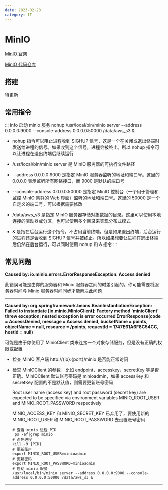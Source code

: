 ```yaml
---
date: 2023-02-28
category: IT
---
```


# MinIO

<!-- more -->

[MinIO 官网](https://min.io/)

[MinIO 代码仓库](https://github.com/minio/minio)

## 搭建

待更新

## 常用指令

::: info 启动 minio 服务
nohup /usr/local/bin/minio server --address 0.0.0.0:9000 --console-address 0.0.0.0:50000 /data/aws_s3 &

- nohup 指令可以阻止进程收到 SIGHUP 信号，这是一个在关闭或退出终端时发送给进程的信号。如果收到这个信号，进程会被终止。所以 nohup 指令可以让进程在退出终端后继续运行

- /usr/local/bin/minio server 是 MinIO 服务器的可执行文件路径

- --address 0.0.0.0:9000 是指定 MinIO 服务器监听的地址和端口号。这里的 0.0.0.0 表示监听所有网络接口，而 9000 是默认的端口号

- --console-address 0.0.0.0:50000 是指定 MinIO 控制台（一个用于管理和监控 MinIO 集群的 Web 界面）监听的地址和端口号。这里的 50000 是一个自定义的端口号，可以根据需要修改

- /data/aws_s3 是指定 MinIO 服务器存储对象数据的目录。这里可以使用本地连接的驱动器或分区，也可以使用多个目录来实现分布式模式

- & 是指在后台运行这个指令，不占用当前终端，但是如果退出终端，后台运行的进程还是会收到 SIGHUP 信号并被终止。所以如果想要让进程在退出终端后仍然在后台运行，可以同时使用 nohup 和 & 指令
:::

## 常见问题

**Caused by: io.minio.errors.ErrorResponseException: Access denied**

此错误可能是由你的服务器和 Minio 服务器之间的时差引起的。你可能需要将服务器时间与 Minio 服务器时间同步才能解决此问题

---

**Caused by: org.springframework.beans.BeanInstantiationException: Failed to instantiate [io.minio.MinioClient]: Factory method 'minioClient' threw exception; nested exception is error occurred
ErrorResponse(code = AccessDenied, message = Access denied, bucketName = points, objectName = null, resource = /points, requestId = 1747E61A6F8C54CC, hostId = null)**

可能是由于你使用了 MinioClient 类来连接一个对象存储服务，但是没有正确的权限或配置

- 检查 MinIO 客户端 http://{ip}:{port}/minio 是否能正常访问
- 检查 MinIOClient 的参数，比如 endpoint，accesskey，secretKey 等是否正确。MinIOClient 默认账号密码是 minioadmin，如果 accessKey 和 secretKey 配置的不是默认值，则需要更新账号密码
  
  Root user name (access key) and root password (secret key) are expected to be specified via environment variables MINIO_ROOT_USER and MINIO_ROOT_PASSWORD respectively
  
  MINIO_ACCESS_KEY 和 MINIO_SECRET_KEY 已弃用了，要使用新的 MINIO_ROOT_USER 和 MINIO_ROOT_PASSWORD 去设置账号密码
  ```shell
  # 查看 minio 进程 PID
   ps -ef|grep minio
  # 杀死进程
  kill -9 {PID}
  # 更新账户
  export MINIO_ROOT_USER=minioadmin
  # 更新密码
  export MINIO_ROOT_PASSWORD=minioadmin
  # 启动 minio 服务
  /usr/local/bin/minio server --address 0.0.0.0:9000 --console-address 0.0.0.0:50000 /data/aws_s3 &
  ```
---